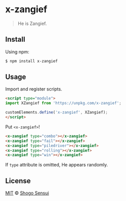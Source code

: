 # x-zangief

> He is Zangief.

## Install

Using npm:

```bash
$ npm install x-zangief

```

## Usage

Import and register scripts.

```html
<script type="module">
import XZangief from 'https://unpkg.com/x-zangief';

customElements.define('x-zangief', XZangief);
</script>
```

Put `<x-zangief>`!

```html
<x-zangief type="combo"></x-zangief>
<x-zangief type="fail"></x-zangief>
<x-zangief type="piledriver"></x-zangief>
<x-zangief type="rolling"></x-zangief>
<x-zangief type="win"></x-zangief>
```

If `type` attribute is omitted, He appears randomly.

## License

[MIT](https://1000ch.mit-license.org) © [Shogo Sensui](https://github.com/1000ch)

